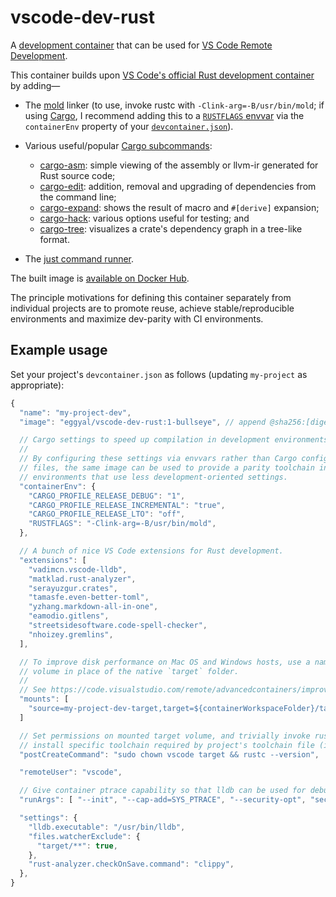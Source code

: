 # vscode-dev-rust

A [development container](https://code.visualstudio.com/docs/remote/containers) that can be used for [VS Code Remote Development](https://code.visualstudio.com/docs/remote/remote-overview).

This container builds upon [VS Code's official Rust development container](https://github.com/microsoft/vscode-dev-containers/tree/main/containers/rust) by adding—

* The [mold](https://github.com/rui314/mold) linker (to use, invoke rustc with `-Clink-arg=-B/usr/bin/mold`; if using [Cargo](https://doc.rust-lang.org/cargo/index.html), I recommend adding this to a [`RUSTFLAGS` envvar](https://doc.rust-lang.org/cargo/reference/environment-variables.html#environment-variables-cargo-reads) via the `containerEnv` property of your [`devcontainer.json`](https://code.visualstudio.com/docs/remote/devcontainerjson-reference)).

* Various useful/popular [Cargo subcommands](https://doc.rust-lang.org/book/ch14-05-extending-cargo.html):
  * [cargo-asm](https://crates.io/crates/cargo-asm): simple viewing of the assembly or llvm-ir generated for Rust source code;
  * [cargo-edit](https://crates.io/crates/cargo-edit): addition, removal and upgrading of dependencies from the command line;
  * [cargo-expand](https://crates.io/crates/cargo-expand): shows the result of macro and `#[derive]` expansion;
  * [cargo-hack](https://crates.io/crates/cargo-hack): various options useful for testing; and
  * [cargo-tree](https://crates.io/crates/cargo-tree): visualizes a crate's dependency graph in a tree-like format.

* The [just command runner](https://crates.io/crates/just).

The built image is [available on Docker Hub](https://hub.docker.com/repository/docker/eggyal/vscode-dev-rust).

The principle motivations for defining this container separately from individual projects are to promote reuse, achieve stable/reproducible environments and maximize dev-parity with CI environments.

## Example usage

Set your project's `devcontainer.json` as follows (updating `my-project` as appropriate):

```javascript
{
  "name": "my-project-dev",
  "image": "eggyal/vscode-dev-rust:1-bullseye", // append @sha256:[digest] to pin to a specific version

  // Cargo settings to speed up compilation in development environments.
  //
  // By configuring these settings via envvars rather than Cargo configuration
  // files, the same image can be used to provide a parity toolchain in CI/CD
  // environments that use less development-oriented settings.
  "containerEnv": {
    "CARGO_PROFILE_RELEASE_DEBUG": "1",
    "CARGO_PROFILE_RELEASE_INCREMENTAL": "true",
    "CARGO_PROFILE_RELEASE_LTO": "off",
    "RUSTFLAGS": "-Clink-arg=-B/usr/bin/mold",
  },

  // A bunch of nice VS Code extensions for Rust development.
  "extensions": [
    "vadimcn.vscode-lldb",
    "matklad.rust-analyzer",
    "serayuzgur.crates",
    "tamasfe.even-better-toml",
    "yzhang.markdown-all-in-one",
    "eamodio.gitlens",
    "streetsidesoftware.code-spell-checker",
    "nhoizey.gremlins",
  ],

  // To improve disk performance on Mac OS and Windows hosts, use a named
  // volume in place of the native `target` folder.
  //
  // See https://code.visualstudio.com/remote/advancedcontainers/improve-performance#_use-a-targeted-named-volume
  "mounts": [
    "source=my-project-dev-target,target=${containerWorkspaceFolder}/target,type=volume",
  ]

  // Set permissions on mounted target volume, and trivially invoke rustc to
  // install specific toolchain required by project's toolchain file (if any).
  "postCreateCommand": "sudo chown vscode target && rustc --version",

  "remoteUser": "vscode",

  // Give container ptrace capability so that lldb can be used for debugging.
  "runArgs": [ "--init", "--cap-add=SYS_PTRACE", "--security-opt", "seccomp=unconfined" ],

  "settings": {
    "lldb.executable": "/usr/bin/lldb",
    "files.watcherExclude": {
      "target/**": true,
    },
    "rust-analyzer.checkOnSave.command": "clippy",
  },
}
```